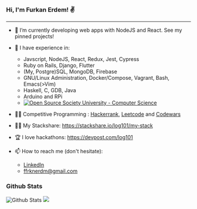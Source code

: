 ### Hi, I'm Furkan Erdem! ✌️

---

- 🔭 I’m currently developing web apps with NodeJS and React. See my pinned projects!

- 🧠 I have experience in:
  - Javscript, NodeJS, React, Redux, Jest, Cypress
  - Ruby on Rails, Django, Flutter
  - (My, Postgre)SQL, MongoDB, Firebase
  - GNU/Linux Administration, Docker/Compose, Vagrant, Bash, Emacs(>Vim)
  - Haskell, C, GDB, Java
  - Arduino and RPi
  - [![Open Source Society University - Computer Science](https://img.shields.io/badge/OSSU-computer--science-blue.svg)](https://github.com/ossu/computer-science)

- 🚴‍♂️ Competitive Programming : [Hackerrank](https://www.hackerrank.com/frknerdm), [Leetcode](https://leetcode.com/frknerdm/) and [Codewars](https://www.codewars.com/users/log101)

- 👷‍♂️ My Stackshare: https://stackshare.io/log101/my-stack

- 🏆 I love hackathons: https://devpost.com/log101

- 📫 How to reach me (don't hesitate):
  - [LinkedIn](https://www.linkedin.com/in/furkan-erdem-506548218/)
  - ffrknerdm@gmail.com
  
### Github Stats
  
![Github Stats](https://github-readme-stats.vercel.app/api?username=log101&show_icons=true&theme=default&hide_border=false&locale=en)
![](https://github-profile-summary-cards.vercel.app/api/cards/profile-details?username=log101&theme=github)

<!--
**log101/log101** is a ✨ _special_ ✨ repository because its `README.md` (this file) appears on your GitHub profile.

Here are some ideas to get you started:

- 🔭 I’m currently working on ...
- 🌱 I’m currently learning ...
- 👯 I’m looking to collaborate on ...
- 🤔 I’m looking for help with ...
- 💬 Ask me about ...

- 😄 Pronouns: ...
- ⚡ Fun fact: ...
-->
